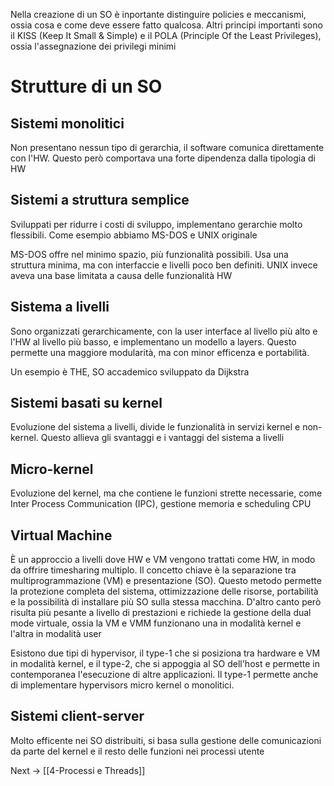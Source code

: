 Nella creazione di un SO è inportante distinguire policies e meccanismi, ossia cosa e come deve essere fatto qualcosa. Altri principi importanti sono il KISS (Keep It Small & Simple) e il POLA (Principle Of the Least Privileges), ossia l'assegnazione dei privilegi minimi

  
# Strutture di un SO

## Sistemi monolitici

Non presentano nessun tipo di gerarchia, il software comunica direttamente con l'HW. Questo però comportava una forte dipendenza dalla tipologia di HW
  

## Sistemi a struttura semplice

Sviluppati per ridurre i costi di sviluppo, implementano gerarchie molto flessibili. Come esempio abbiamo MS-DOS e UNIX originale

MS-DOS offre nel minimo spazio, più funzionalità possibili. Usa una struttura minima, ma con interfaccie e livelli poco ben definiti. UNIX invece aveva una base limitata a causa delle funzionalità HW


## Sistema a livelli

Sono organizzati gerarchicamente, con la user interface al livello più alto e l'HW al livello più basso, e implementano un modello a layers. Questo permette una maggiore modularità, ma con minor efficenza e portabilità.

Un esempio è THE, SO accademico sviluppato da Dijkstra


## Sistemi basati su kernel

Evoluzione del sistema a livelli, divide le funzionalità in servizi kernel e non-kernel. Questo allieva gli svantaggi e i vantaggi del sistema a livelli


## Micro-kernel

Evoluzione del kernel, ma che contiene le funzioni strette necessarie, come Inter Process Communication (IPC), gestione memoria e scheduling CPU


## Virtual Machine

È un approccio a livelli dove HW e VM vengono trattati come HW, in modo da offrire timesharing multiplo. Il concetto chiave è la separazione tra multiprogrammazione (VM) e presentazione (SO). Questo metodo permette la protezione completa del sistema, ottimizzazione delle risorse, portabilità e la possibilità di installare più SO sulla stessa
macchina. D'altro canto però risulta più pesante a livello di prestazioni e richiede la gestione della dual mode virtuale, ossia la VM e VMM funzionano una in modalità kernel e l'altra in modalità user

Esistono due tipi di hypervisor, il type-1 che si posiziona tra hardware e VM in modalità kernel, e il type-2, che si appoggia al SO dell'host e permette in contemporanea l'esecuzione di altre applicazioni. Il type-1 permette anche di implementare hypervisors micro kernel o monolitici.


## Sistemi client-server

Molto efficente nei SO distribuiti, si basa sulla gestione delle comunicazioni da parte del kernel e il resto delle funzioni nei processi utente

Next -> [[4-Processi e Threads]]